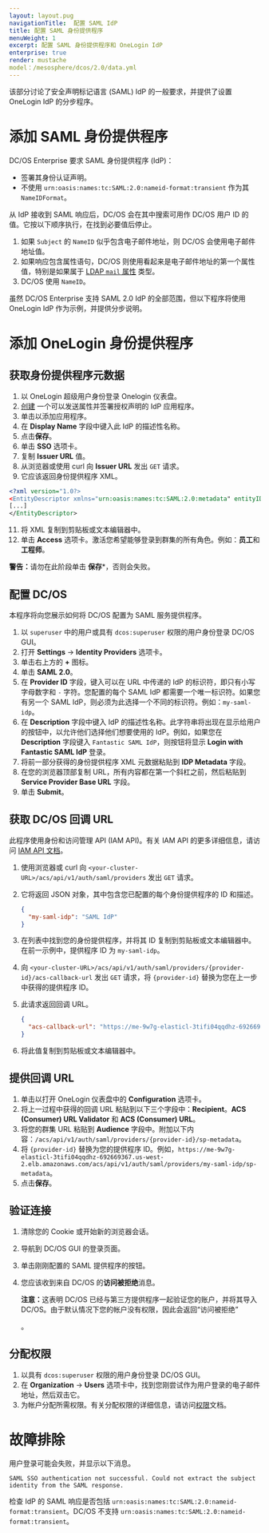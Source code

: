 ```yaml
---
layout: layout.pug
navigationTitle:  配置 SAML IdP
title: 配置 SAML 身份提供程序
menuWeight: 1
excerpt: 配置 SAML 身份提供程序和 OneLogin IdP
enterprise: true
render: mustache
model：/mesosphere/dcos/2.0/data.yml
---
```

<!-- The source repository for this topic is https://github.com/dcos/dcos-docs-site -->

该部分讨论了安全声明标记语言 (SAML) IdP 的一般要求，并提供了设置 OneLogin IdP 的分步程序。

# 添加 SAML 身份提供程序

DC/OS Enterprise 要求 SAML 身份提供程序 (IdP)：

- 签署其身份认证声明。
- 不使用 `urn:oasis:names:tc:SAML:2.0:nameid-format:transient` 作为其 `NameIDFormat`。

从 IdP 接收到 SAML 响应后，DC/OS 会在其中搜索可用作 DC/OS 用户 ID 的值。它按以下顺序执行，在找到必要值后停止。

1. 如果 `Subject` 的 `NameID` 似乎包含电子邮件地址，则 DC/OS 会使用电子邮件地址值。
1. 如果响应包含属性语句，DC/OS 则使用看起来是电子邮件地址的第一个属性值，特别是如果属于 [LDAP `mail` 属性](https://tools.ietf.org/html/rfc4524#section-5) 类型。
1. DC/OS 使用 `NameID`。

虽然 DC/OS Enterprise 支持 SAML 2.0 IdP 的全部范围，但以下程序将使用 OneLogin IdP 作为示例，并提供分步说明。

# 添加 OneLogin 身份提供程序

## 获取身份提供程序元数据

1. 以 OneLogin 超级用户身份登录 Onelogin 仪表盘。
2. [创建](https://admin.us.onelogin.com/apps/find) 一个可以发送属性并签署授权声明的 IdP 应用程序。
3. 单击以添加应用程序。
4. 在 **Display Name** 字段中键入此 IdP 的描述性名称。
5. 点击**保存**。
7. 单击 **SSO** 选项卡。
8. 复制 **Issuer URL** 值。
9. 从浏览器或使用 curl 向 **Issuer URL** 发出 `GET` 请求。
10. 它应该返回身份提供程序 XML。

  ```xml
<?xml version="1.0?>
<EntityDescriptor xmlns="urn:oasis:names:tc:SAML:2.0:metadata" entityID="https://app.onelogin.com/saml/metadata/555370">
  [...]
</EntityDescriptor>
  ```

11. 将 XML 复制到剪贴板或文本编辑器中。
12. 单击 **Access** 选项卡。激活您希望能够登录到群集的所有角色。例如：**员工**和**工程师**。

  <p class="message--warning"><strong>警告：</strong>请勿在此阶段单击 <strong>保存</strong>*，否则会失败。</p>

## 配置 DC/OS 

本程序将向您展示如何将 DC/OS 配置为 SAML 服务提供程序。

1. 以 `superuser` 中的用户或具有 `dcos:superuser` 权限的用户身份登录 DC/OS GUI。
1. 打开 **Settings** -> **Identity Providers** 选项卡。
1. 单击右上方的 **+** 图标。
1. 单击 **SAML 2.0**。
1. 在 **Provider ID** 字段，键入可以在 URL 中传递的 IdP 的标识符，即只有小写字母数字和 `-` 字符。您配置的每个 SAML IdP 都需要一个唯一标识符。如果您有另一个 SAML IdP，则必须为此选择一个不同的标识符。例如：`my-saml-idp`。
1. 在 **Description** 字段中键入 IdP 的描述性名称。此字符串将出现在显示给用户的按钮中，以允许他们选择他们想要使用的 IdP。例如，如果您在 **Description** 字段键入 `Fantastic SAML IdP`，则按钮将显示 **Login with Fantastic SAML IdP** 登录。
1. 将前一部分获得的身份提供程序 XML 元数据粘贴到 **IDP Metadata** 字段。
1. 在您的浏览器顶部复制 URL，所有内容都在第一个斜杠之前，然后粘贴到 **Service Provider Base URL** 字段。
1. 单击 **Submit**。

## 获取 DC/OS 回调 URL

此程序使用身份和访问管理 API (IAM API)。有关 IAM API 的更多详细信息，请访问 [IAM API 文档](/mesosphere/dcos/2.0/security/ent/iam-api/)。


1. 使用浏览器或 curl 向 `<your-cluster-URL>/acs/api/v1/auth/saml/providers` 发出 `GET` 请求。
2. 它将返回 JSON 对象，其中包含您已配置的每个身份提供程序的 ID 和描述。

    ```json
    {
      "my-saml-idp": "SAML IdP"
    }
    ```

3. 在列表中找到您的身份提供程序，并将其 ID 复制到剪贴板或文本编辑器中。在前一示例中，提供程序 ID 为 `my-saml-idp`。
4. 向 `<your-cluster-URL>/acs/api/v1/auth/saml/providers/{provider-id}/acs-callback-url` 发出 `GET` 请求，将 `{provider-id}` 替换为您在上一步中获得的提供程序 ID。
5. 此请求返回回调 URL。

    ```json
    {
      "acs-callback-url": "https://me-9w7g-elasticl-3tifi04qqdhz-692669367.us-west-2.elb.amazonaws.com/acs/api/v1/auth/saml/providers/my-saml-idp/acs-callback"
    }
    ```

6. 将此值复制到剪贴板或文本编辑器中。

## 提供回调 URL

1. 单击以打开 OneLogin 仪表盘中的 **Configuration** 选项卡。
2. 将上一过程中获得的回调 URL 粘贴到以下三个字段中：**Recipient**。**ACS (Consumer) URL Validator** 和 **ACS (Consumer) URL**。
3. 将您的群集 URL 粘贴到 **Audience** 字段中。附加以下内容：`/acs/api/v1/auth/saml/providers/{provider-id}/sp-metadata`。
4. 将 `{provider-id}` 替换为您的提供程序 ID。例如，`https://me-9w7g-elasticl-3tifi04qqdhz-692669367.us-west-2.elb.amazonaws.com/acs/api/v1/auth/saml/providers/my-saml-idp/sp-metadata`。
5. 点击**保存**。

## 验证连接

1. 清除您的 Cookie 或开始新的浏览器会话。
2. 导航到 DC/OS GUI 的登录页面。
3. 单击刚刚配置的 SAML 提供程序的按钮。
4. 您应该收到来自 DC/OS 的**访问被拒绝**消息。

   <p class="message--note"><strong>注意：</strong>这表明 DC/OS 已经与第三方提供程序一起验证您的账户，并将其导入 DC/OS。由于默认情况下您的帐户没有权限，因此会返回“访问被拒绝”</p>。

## 分配权限

1. 以具有 `dcos:superuser` 权限的用户身份登录 DC/OS GUI。
2. 在 **Organization** -> **Users** 选项卡中，找到您刚尝试作为用户登录的电子邮件地址，然后双击它。
3. 为帐户分配所需权限。有关分配权限的详细信息，请访问[权限](/mesosphere/dcos/2.0/security/ent/perms-reference/)文档。


# 故障排除 

用户登录可能会失败，并显示以下消息。

```
SAML SSO authentication not successful. Could not extract the subject identity from the SAML response.
```

检查 IdP 的 SAML 响应是否包括 `urn:oasis:names:tc:SAML:2.0:nameid-format:transient`。DC/OS 不支持 `urn:oasis:names:tc:SAML:2.0:nameid-format:transient`。
